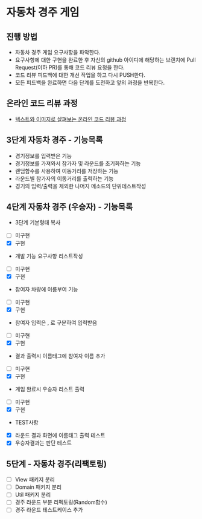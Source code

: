 # 자동차 경주 게임
## 진행 방법
* 자동차 경주 게임 요구사항을 파악한다.
* 요구사항에 대한 구현을 완료한 후 자신의 github 아이디에 해당하는 브랜치에 Pull Request(이하 PR)를 통해 코드 리뷰 요청을 한다.
* 코드 리뷰 피드백에 대한 개선 작업을 하고 다시 PUSH한다.
* 모든 피드백을 완료하면 다음 단계를 도전하고 앞의 과정을 반복한다.

## 온라인 코드 리뷰 과정
* [텍스트와 이미지로 살펴보는 온라인 코드 리뷰 과정](https://github.com/next-step/nextstep-docs/tree/master/codereview)

## 3단계 자동차 경주 - 기능목록
* 경기정보를 입력받은 기능
* 경기정보를 가져와서 참가자 및 라운드를 초기화하는 기능
* 랜덤함수를 사용하여 이동거리를 저장하는 기능
* 라운드별 참가자의 이동거리를 출력하는 기능
* 경기의 입력/출력을 제외한 나머지 메소드의 단위테스트작성

## 4단계 자동차 경주 (우승자) - 기능목록
* 3단계 기본형태 복사
- [ ] 미구현
- [x] 구현

* 개발 기능 요구사항 리스트작성
- [ ] 미구현
- [x] 구현

* 참여자 차량에 이름부여 기능
- [ ] 미구현
- [X] 구현

* 참여자 입력은 , 로 구분하여 입력받음
- [ ] 미구현
- [X] 구현

* 결과 출력시 이름태그에 참여자 이름 추가
- [ ] 미구현
- [X] 구현

* 게임 완료시 우승자 리스트 출력
- [ ] 미구현
- [X] 구현

* TEST사항 
- [x] 라운드 결과 화면에 이름태그 출력 테스트
- [x] 우승자결과는 판단 테스트

## 5단계 - 자동차 경주(리팩토링)
- [ ] View 패키지 분리
- [ ] Domain 패키지 분리
- [ ] Util 패키지 분리
- [ ] 경주 라운드 부분 리펙토링(Random함수)
- [ ] 경주 라운드 테스트케이스 추가
